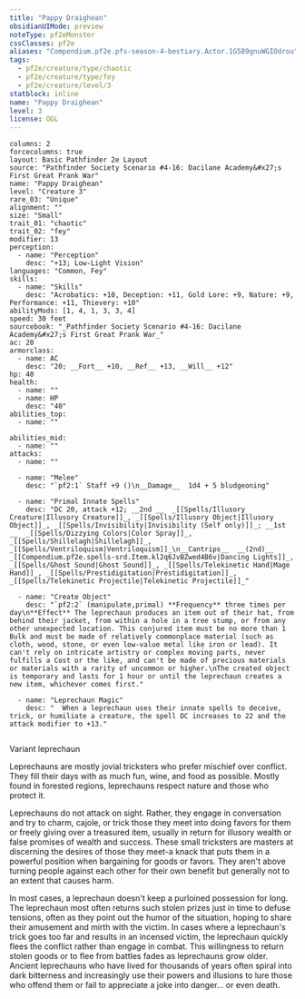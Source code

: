 ```yaml
---
title: "Pappy Draighean"
obsidianUIMode: preview
noteType: pf2eMonster
cssClasses: pf2e
aliases: "Compendium.pf2e.pfs-season-4-bestiary.Actor.1G589gnuWGIOdrou" 
tags:
  - pf2e/creature/type/chaotic
  - pf2e/creature/type/fey
  - pf2e/creature/level/3
statblock: inline
name: "Pappy Draighean"
level: 3
license: OGL
---
```


```statblock
columns: 2
forcecolumns: true
layout: Basic Pathfinder 2e Layout
source: "Pathfinder Society Scenario #4-16: Dacilane Academy&#x27;s First Great Prank War"
name: "Pappy Draighean"
level: "Creature 3"
rare_03: "Unique"
alignment: ""
size: "Small"
trait_01: "chaotic"
trait_02: "fey"
modifier: 13
perception:
  - name: "Perception"
    desc: "+13; Low-Light Vision"
languages: "Common, Fey"
skills:
  - name: "Skills"
    desc: "Acrobatics: +10, Deception: +11, Gold Lore: +9, Nature: +9, Performance: +11, Thievery: +10"
abilityMods: [1, 4, 1, 3, 3, 4]
speed: 30 feet
sourcebook: "_Pathfinder Society Scenario #4-16: Dacilane Academy&#x27;s First Great Prank War_"
ac: 20
armorclass:
  - name: AC
    desc: "20; __Fort__ +10, __Ref__ +13, __Will__ +12"
hp: 40
health:
  - name: ""
  - name: HP
    desc: "40"
abilities_top:
  - name: ""

abilities_mid:
  - name: ""
attacks:
  - name: ""

  - name: "Melee"
    desc: "`pf2:1` Staff +9 ()\n__Damage__  1d4 + 5 bludgeoning"

  - name: "Primal Innate Spells"
    desc: "DC 20, attack +12; __2nd __  _[[Spells/Illusory Creature|Illusory Creature]]_, _[[Spells/Illusory Object|Illusory Object]]_, _[[Spells/Invisibility|Invisibility (Self only)]]_; __1st __  _[[Spells/Dizzying Colors|Color Spray]]_, _[[Spells/Shillelagh|Shillelagh]]_, _[[Spells/Ventriloquism|Ventriloquism]]_\n__Cantrips__  __(2nd)__ _[[Compendium.pf2e.spells-srd.Item.kl2q6JvBZwed4B6v|Dancing Lights]]_, _[[Spells/Ghost Sound|Ghost Sound]]_, _[[Spells/Telekinetic Hand|Mage Hand]]_, _[[Spells/Prestidigitation|Prestidigitation]]_, _[[Spells/Telekinetic Projectile|Telekinetic Projectile]]_"

  - name: "Create Object"
    desc: "`pf2:2` (manipulate,primal) **Frequency** three times per day\n**Effect** The leprechaun produces an item out of their hat, from behind their jacket, from within a hole in a tree stump, or from any other unexpected location. This conjured item must be no more than 1 Bulk and must be made of relatively commonplace material (such as cloth, wood, stone, or even low-value metal like iron or lead). It can't rely on intricate artistry or complex moving parts, never fulfills a Cost or the like, and can't be made of precious materials or materials with a rarity of uncommon or higher.\nThe created object is temporary and lasts for 1 hour or until the leprechaun creates a new item, whichever comes first."

  - name: "Leprechaun Magic"
    desc: "  When a leprechaun uses their innate spells to deceive, trick, or humiliate a creature, the spell DC increases to 22 and the attack modifier to +13."
 
```


Variant leprechaun

Leprechauns are mostly jovial tricksters who prefer mischief over conflict. They fill their days with as much fun, wine, and food as possible. Mostly found in forested regions, leprechauns respect nature and those who protect it.

Leprechauns do not attack on sight. Rather, they engage in conversation and try to charm, cajole, or trick those they meet into doing favors for them or freely giving over a treasured item, usually in return for illusory wealth or false promises of wealth and success. These small tricksters are masters at discerning the desires of those they meet-a knack that puts them in a powerful position when bargaining for goods or favors. They aren't above turning people against each other for their own benefit but generally not to an extent that causes harm.

In most cases, a leprechaun doesn't keep a purloined possession for long. The leprechaun most often returns such stolen prizes just in time to defuse tensions, often as they point out the humor of the situation, hoping to share their amusement and mirth with the victim. In cases where a leprechaun's trick goes too far and results in an incensed victim, the leprechaun quickly flees the conflict rather than engage in combat. This willingness to return stolen goods or to flee from battles fades as leprechauns grow older. Ancient leprechauns who have lived for thousands of years often spiral into dark bitterness and increasingly use their powers and illusions to lure those who offend them or fail to appreciate a joke into danger... or even death.
